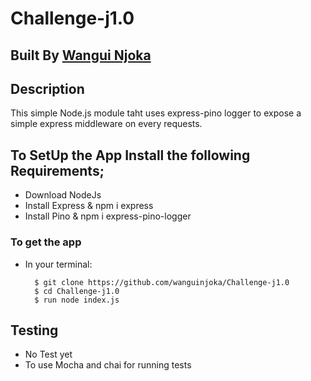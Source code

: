 # Challenge-j1.0

## Built By [Wangui Njoka](https://github.com/wanguinjoka/)

## Description
This simple Node.js module taht uses express-pino logger to expose a simple express middleware on every requests.


## To SetUp the App Install the following Requirements;

* Download NodeJs 
* Install Express & npm i express
* Install Pino & npm i express-pino-logger

### To get the app
* In your terminal:

        $ git clone https://github.com/wanguinjoka/Challenge-j1.0
        $ cd Challenge-j1.0
        $ run node index.js
       

## Testing 
* No Test yet
* To use Mocha and chai for  running tests
